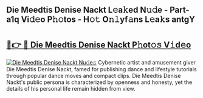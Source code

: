 ## Die Meedtis Denise Nackt L𝚎a𝚔ed N𝚞𝚍e - Part-a1q Vi𝚍𝚎o P𝚑𝚘tos - H𝚘𝚝 O𝚗𝚕yf𝚊ns L𝚎a𝚔s antgY

# <h2><a href="http://kf6hvl.oniu.top/?m=Die+Meedtis+Denise+Nackt">🔗👉 🔴 Die Meedtis Denise Nackt P𝚑ot𝚘𝚜 V𝚒d𝚎o</a></h2>

[![Die Meedtis Denise Nackt Nu𝚍e𝚜](https://i.imgur.com/0qMVB7G.gif)](http://kf6hvl.oniu.top/?m=Die+Meedtis+Denise+Nackt)
Cybernetic artist and amusement giver Die Meedtis Denise Nackt, famed for publishing dance and lifestyle tutorials through popular dance moves and compact clips. Die Meedtis Denise Nackt's public persona is characterized by openness and honesty, yet the details of his personal life remain hidden from view.  
